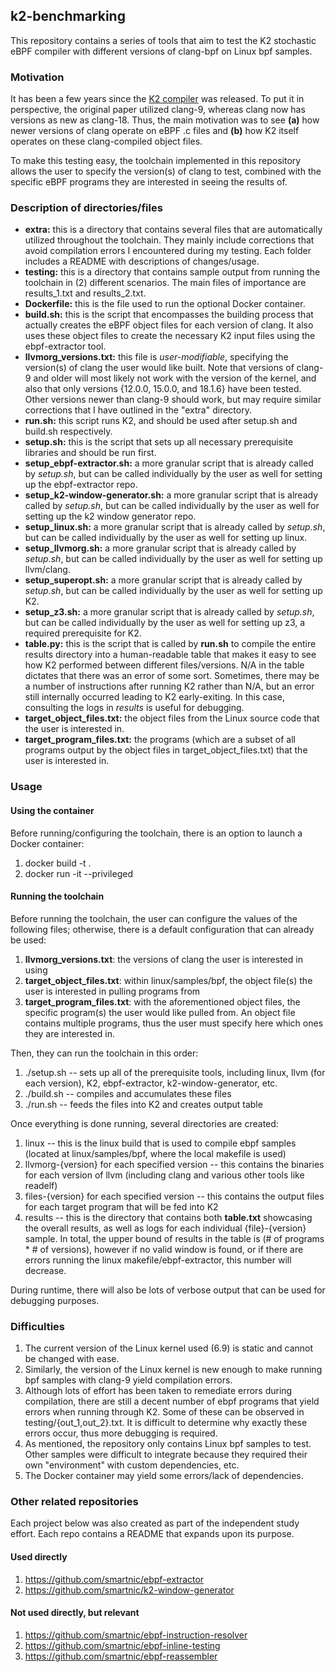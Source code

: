 ## k2-benchmarking

This repository contains a series of tools that aim to test the K2 stochastic eBPF compiler with different versions of clang-bpf on Linux bpf samples.

### Motivation

It has been a few years since the [K2 compiler](https://k2.cs.rutgers.edu/) was released. To put it in perspective, the original paper utilized clang-9, whereas clang now has versions as new as clang-18. Thus, the main motivation was to see **(a)** how newer versions of clang operate on eBPF .c files and **(b)** how K2 itself operates on these clang-compiled object files.

To make this testing easy, the toolchain implemented in this repository allows the user to specify the version(s) of clang to test, combined with the specific eBPF programs they are interested in seeing the results of.

### Description of directories/files

- **extra:** this is a directory that contains several files that are automatically utilized throughout the toolchain. They mainly include corrections that avoid compilation errors I encountered during my testing. Each folder includes a README with descriptions of changes/usage.
- **testing:** this is a directory that contains sample output from running the toolchain in (2) different scenarios. The main files of importance are results_1.txt and results_2.txt.
- **Dockerfile:** this is the file used to run the optional Docker container.
- **build.sh:** this is the script that encompasses the building process that actually creates the eBPF object files for each version of clang. It also uses these object files to create the necessary K2 input files using the ebpf-extractor tool.
- **llvmorg_versions.txt:** this file is *user-modifiable*, specifying the version(s) of clang the user would like built. Note that versions of clang-9 and older will most likely not work with the version of the kernel, and also that only versions {12.0.0, 15.0.0, and 18.1.6} have been tested. Other versions newer than clang-9 should work, but may require similar corrections that I have outlined in the "extra" directory.
- **run.sh:** this script runs K2, and should be used after setup.sh and build.sh respectively.
- **setup.sh:** this is the script that sets up all necessary prerequisite libraries and should be run first.
- **setup_ebpf-extractor.sh:** a more granular script that is already called by *setup.sh*, but can be called individually by the user as well for setting up the ebpf-extractor repo.
- **setup_k2-window-generator.sh:** a more granular script that is already called by *setup.sh*, but can be called individually by the user as well for setting up the k2 window generator repo.
- **setup_linux.sh:** a more granular script that is already called by *setup.sh*, but can be called individually by the user as well for setting up linux.
- **setup_llvmorg.sh:** a more granular script that is already called by *setup.sh*, but can be called individually by the user as well for setting up llvm/clang.
- **setup_superopt.sh:** a more granular script that is already called by *setup.sh*, but can be called individually by the user as well for setting up K2.
- **setup_z3.sh:** a more granular script that is already called by *setup.sh*, but can be called individually by the user as well for setting up z3, a required prerequisite for K2.
- **table.py:** this is the script that is called by **run.sh** to compile the entire results directory into a human-readable table that makes it easy to see how K2 performed between different files/versions. N/A in the table dictates that there was an error of some sort. Sometimes, there may be a number of instructions after running K2 rather than N/A, but an error still internally occurred leading to K2 early-exiting. In this case, consulting the logs in *results* is useful for debugging.
- **target_object_files.txt:** the object files from the Linux source code that the user is interested in.
- **target_program_files.txt:** the programs (which are a subset of all programs output by the object files in target_object_files.txt) that the user is interested in.

### Usage
#### Using the container

Before running/configuring the toolchain, there is an option to launch a Docker container:

1) docker build -t <image-name> .
2) docker run -it --privileged <image-name>

#### Running the toolchain

Before running the toolchain, the user can configure the values of the following files; otherwise, there is a default configuration that can already be used:
1) **llvmorg_versions.txt**: the versions of clang the user is interested in using
2) **target_object_files.txt**: within linux/samples/bpf, the object file(s) the user is interested in pulling programs from
3) **target_program_files.txt**: with the aforementioned object files, the specific program(s) the user would like pulled from. An object file contains multiple programs, thus the user must specify here which ones they are interested in.

Then, they can run the toolchain in this order:
1) ./setup.sh -- sets up all of the prerequisite tools, including linux, llvm (for each version), K2, ebpf-extractor, k2-window-generator, etc.
2) ./build.sh -- compiles and accumulates these files
3) ./run.sh -- feeds the files into K2 and creates output table

Once everything is done running, several directories are created:
1) linux -- this is the linux build that is used to compile ebpf samples (located at linux/samples/bpf, where the local makefile is used)
2) llvmorg-{version} for each specified version -- this contains the binaries for each version of llvm (including clang and various other tools like readelf)
3) files-{version} for each specified version -- this contains the output files for each target program that will be fed into K2
4) results -- this is the directory that contains both **table.txt** showcasing the overall results, as well as logs for each individual {file}-{version} sample. In total, the upper bound of results in the table is (# of programs * # of versions), however if no valid window is found, or if there are errors running the linux makefile/ebpf-extractor, this number will decrease.

During runtime, there will also be lots of verbose output that can be used for debugging purposes.

### Difficulties

1) The current version of the Linux kernel used (6.9) is static and cannot be changed with ease.
2) Similarly, the version of the Linux kernel is new enough to make running bpf samples with clang-9 yield compilation errors.
3) Although lots of effort has been taken to remediate errors during compilation, there are still a decent number of ebpf programs that yield errors when running through K2. Some of these can be observed in testing/{out_1,out_2}.txt. It is difficult to determine why exactly these errors occur, thus more debugging is required.
4) As mentioned, the repository only contains Linux bpf samples to test. Other samples were difficult to integrate because they required their own "environment" with custom dependencies, etc.
5) The Docker container may yield some errors/lack of dependencies.

### Other related repositories

Each project below was also created as part of the independent study effort. Each repo contains a README that expands upon its purpose.

#### Used directly
1) https://github.com/smartnic/ebpf-extractor
2) https://github.com/smartnic/k2-window-generator

#### Not used directly, but relevant
1) https://github.com/smartnic/ebpf-instruction-resolver
2) https://github.com/smartnic/ebpf-inline-testing
3) https://github.com/smartnic/ebpf-reassembler
